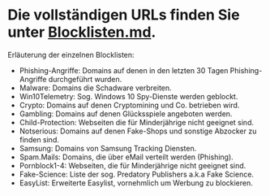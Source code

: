 # Die vollständigen URLs finden Sie unter <a href="./../Blocklisten.md">Blocklisten.md</a>.

Erläuterung der einzelnen Blocklisten:

* Phishing-Angriffe: Domains auf denen in den letzten 30 Tagen Phishing-Angriffe durchgeführt wurden.
* Malware: Domains die Schadware verbreiten.
* Win10Telemetry: Sog. Windows 10 Spy-Dienste werden geblockt.
* Crypto: Domains auf denen Cryptomining und Co. betrieben wird.
* Gambling: Domains auf denen Glücksspiele angeboten werden.
* Child-Protection: Webseiten die für Minderjährige nicht geeignet sind.
* Notserious: Domains auf denen Fake-Shops und sonstige Abzocker zu finden sind.
* Samsung: Domains von Samsung Tracking Diensten.
* Spam.Mails: Domains, die über eMail verteilt werden (Phishing).
* Pornblock1-4: Webseiten, die für Minderjährige nicht geeignet sind.
* Fake-Science: Liste der sog. Predatory Publishers a.k.a Fake Science.
* EasyList: Erweiterte Easylist, vornehmlich um Werbung zu blockieren.
